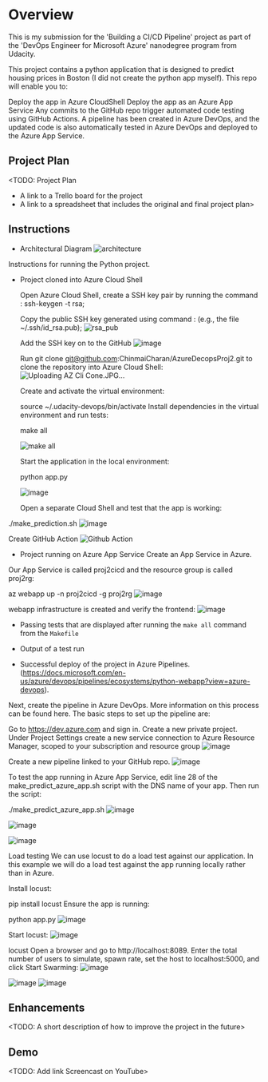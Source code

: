 # Overview

This is my submission for the 'Building a CI/CD Pipeline' project as part of the 'DevOps Engineer for Microsoft Azure' nanodegree program from Udacity.

This project contains a python application that is designed to predict housing prices in Boston (I did not create the python app myself). This repo will enable you to:

Deploy the app in Azure CloudShell
Deploy the app as an Azure App Service
Any commits to the GitHub repo trigger automated code testing using GitHub Actions. A pipeline has been created in Azure DevOps, and the updated code is also automatically tested in Azure DevOps and deployed to the Azure App Service.

## Project Plan
<TODO: Project Plan

* A link to a Trello board for the project
* A link to a spreadsheet that includes the original and final project plan>

## Instructions
* Architectural Diagram
![architecture](https://user-images.githubusercontent.com/95535252/147277332-0ebd5f83-7d24-432b-8408-e439d75a0abb.jpg)

Instructions for running the Python project.  

* Project cloned into Azure Cloud Shell

  Open Azure Cloud Shell, create a SSH key pair by running the command : ssh-keygen -t rsa;
  
  Copy the public SSH key generated using command : (e.g., the file ~/.ssh/id_rsa.pub);
  ![rsa_pub](https://user-images.githubusercontent.com/95535252/147278056-bd402a95-9d3e-473d-ad57-5f2e0ecf9f5d.JPG)
  
  Add the SSH key on to the GitHub
  ![image](https://user-images.githubusercontent.com/95535252/147277272-d439ae37-9a93-4888-99e5-52b17ab6d00e.png) 

  Run git clone git@github.com:ChinmaiCharan/AzureDecopsProj2.git to clone the repository into Azure Cloud Shell:
  ![Uploading AZ Cli Cone.JPG…]()

  Create and activate the virtual environment:

  source ~/.udacity-devops/bin/activate
  Install dependencies in the virtual environment and run tests:

  make all  

  ![make all](https://user-images.githubusercontent.com/95535252/147281007-8838ba0d-d489-463e-843f-6bb145ed7285.jpg)

  Start the application in the local environment:
  
  python app.py
  
  ![image](https://user-images.githubusercontent.com/95535252/147283414-c9ce9507-08e0-4355-b098-8c0ab2829ed4.png)
  
   Open a separate Cloud Shell and test that the app is working:

./make_prediction.sh
![image](https://user-images.githubusercontent.com/95535252/147283768-97bb0c4b-4179-4dfd-8c4a-18023f1b47e4.png)

Create GitHub Action
![Github Action](https://user-images.githubusercontent.com/95535252/147286406-35e15490-df9b-4989-a251-0db900d8a7bd.JPG)

* Project running on Azure App Service
Create an App Service in Azure.


Our App Service is called proj2cicd and the resource group is called proj2rg:

az webapp up -n proj2cicd -g proj2rg
![image](https://user-images.githubusercontent.com/95535252/147284016-6181d4be-12ed-4186-91ad-62e1288b796c.png)

webapp infrastructure is created and verify the frontend:
![image](https://user-images.githubusercontent.com/95535252/147285263-27a24129-fcbd-4392-9bca-1cf339082dfb.png)


* Passing tests that are displayed after running the `make all` command from the `Makefile`

* Output of a test run

* Successful deploy of the project in Azure Pipelines.  (https://docs.microsoft.com/en-us/azure/devops/pipelines/ecosystems/python-webapp?view=azure-devops).

Next, create the pipeline in Azure DevOps. More information on this process can be found here. The basic steps to set up the pipeline are:

Go to https://dev.azure.com and sign in.
Create a new private project.
Under Project Settings create a new service connection to Azure Resource Manager, scoped to your subscription and resource group
![image](https://user-images.githubusercontent.com/95535252/147286650-2794a94c-067f-493b-b8a7-d8bda096617d.png)

Create a new pipeline linked to your GitHub repo.
![image](https://user-images.githubusercontent.com/95535252/147286879-0a0a0ac6-a3db-4a15-9d32-634a2a5db970.png)

To test the app running in Azure App Service, edit line 28 of the make_predict_azure_app.sh script with the DNS name of your app. Then run the script:

./make_predict_azure_app.sh 
![image](https://user-images.githubusercontent.com/95535252/147288231-5a8d50cd-6260-47a3-bf5f-7c06b5b50bb9.png)

![image](https://user-images.githubusercontent.com/95535252/147288299-583f26dd-f609-4bae-97e3-4b7fe0ecc339.png)


![image](https://user-images.githubusercontent.com/95535252/147288556-5b04d576-efee-4c00-b13d-cc4ae05afd45.png)



Load testing
We can use locust to do a load test against our application. In this example we will do a load test against the app running locally rather than in Azure.

Install locust:

pip install locust
Ensure the app is running:

python app.py
![image](https://user-images.githubusercontent.com/95535252/147288676-86b6c02d-786f-4178-8044-e205fdb41361.png)

Start locust:
![image](https://user-images.githubusercontent.com/95535252/147288723-8221d284-a3c5-4c09-8f7a-14dd6feeb1af.png)


locust
Open a browser and go to http://localhost:8089. Enter the total number of users to simulate, spawn rate, set the host to localhost:5000, and click Start Swarming:
![image](https://user-images.githubusercontent.com/95535252/147289030-f4a84d9e-0e74-4eb3-af0f-51ac7bfc3c25.png)

![image](https://user-images.githubusercontent.com/95535252/147288975-31ced630-a89f-4db5-89a1-246cccb3c7ba.png)
![image](https://user-images.githubusercontent.com/95535252/147288992-f9010834-5df9-431e-a168-41f0cda608a1.png)

## Enhancements

<TODO: A short description of how to improve the project in the future>

## Demo 

<TODO: Add link Screencast on YouTube>


